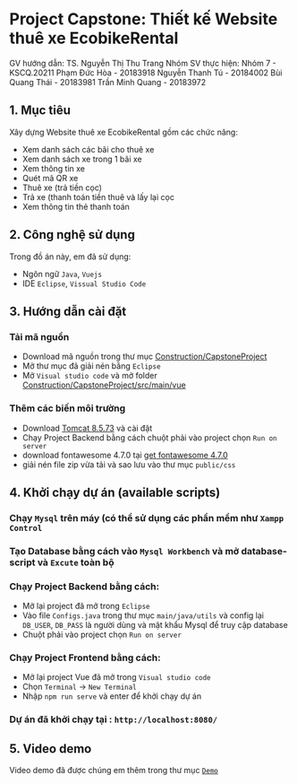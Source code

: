 # Project Capstone: Thiết kế Website thuê xe EcobikeRental

GV hướng dẫn: TS. Nguyễn Thị Thu Trang
Nhóm SV thực hiện: Nhóm 7 - KSCQ.20211
Phạm Đức Hòa - 20183918
Nguyễn Thanh Tú - 20184002
Bùi Quang Thái - 20183981
Trần Minh Quang - 20183972

## 1. Mục tiêu

Xây dựng Website thuê xe EcobikeRental gồm các chức năng:

* Xem danh sách các bãi cho thuê xe
* Xem danh sách xe trong 1 bãi xe
* Xem thông tin xe
* Quét mã QR xe
* Thuê xe (trả tiền cọc)
* Trả xe (thanh toán tiền thuê và lấy lại cọc
* Xem thông tin thẻ thanh toán

## 2. Công nghệ sử dụng

Trong đồ án này, em đã sử dụng:

* Ngôn ngữ `Java`, `Vuejs`
* IDE `Eclipse`, `Vissual Studio Code`

## 3. Hướng dẫn cài đặt

### Tải mã nguồn

* Download mã nguồn trong thư mục [Construction/CapstoneProject](https://github.com/phamhoa2192k/TKXDPM.KSCQ.20211-07/tree/release/final_submission/FinalProject/Construction/CapstoneProject)
* Mở thư mục đã giải nén bằng `Eclipse`
* Mở `Visual studio code` và mở folder [Construction/CapstoneProject/src/main/vue](https://github.com/phamhoa2192k/TKXDPM.KSCQ.20211-07/tree/release/final_submission/FinalProject/Construction/CapstoneProject/src/main/vue)

### Thêm các biến môi trường

* Download [Tomcat 8.5.73](https://dlcdn.apache.org/tomcat/tomcat-8/v8.5.73/bin/apache-tomcat-8.5.73.zip) và cài đặt
* Chạy Project Backend bằng cách chuột phải vào project chọn `Run on server`
* download fontawesome 4.7.0 tại [get fontawesome 4.7.0](https://fontawesome.com/v4.7.0/get-started/#modal-download)
* giải nén file zip vừa tải và sao lưu vào thư mục `public/css`

## 4. Khởi chạy dự án (available scripts)

### Chạy `Mysql` trên máy (có thể sử dụng các phần mềm như `Xampp Control`

### Tạo Database bằng cách vào `Mysql Workbench` và mở database-script và `Excute` toàn bộ

### Chạy Project Backend bằng cách:

* Mở lại project đã mở trong `Eclipse`
* Vào file `Configs.java` trong thư mục `main/java/utils` và config lại `DB_USER`, `DB_PASS` là người dùng và mật khẩu Mysql để truy cập database
* Chuột phải vào project chọn `Run on server`

### Chạy Project Frontend bằng cách:

* Mở lại project Vue đã mở trong `Visual studio code`
* Chọn `Terminal` -> `New Terminal`
* Nhập `npm run serve` và enter để khởi chạy dự án

### Dự án đã khởi chạy tại : `http://localhost:8080/`

## 5. Video demo
Video demo đã được chúng em thêm trong thư mục [`Demo`](https://github.com/phamhoa2192k/TKXDPM.KSCQ.20211-07/tree/release/final_submission/FinalProject/Demo)
